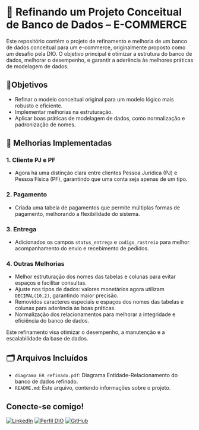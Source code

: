 # 🚀 Refinando um Projeto Conceitual de Banco de Dados – E-COMMERCE

Este repositório contém o projeto de refinamento e melhoria de um banco de dados conceitual para um e-commerce, originalmente proposto como um desafio pela DIO. O objetivo principal é otimizar a estrutura do banco de dados, melhorar o desempenho, e garantir a aderência às melhores práticas de modelagem de dados.

## 🎯Objetivos

* Refinar o modelo conceitual original para um modelo lógico mais robusto e eficiente.
* Implementar melhorias na estruturação.
* Aplicar boas práticas de modelagem de dados, como normalização e padronização de nomes.

## 📌 Melhorias Implementadas

### 1. Cliente PJ e PF
- Agora há uma distinção clara entre clientes Pessoa Jurídica (PJ) e Pessoa Física (PF), garantindo que uma conta seja apenas de um tipo.

### 2. Pagamento
- Criada uma tabela de pagamentos que permite múltiplas formas de pagamento, melhorando a flexibilidade do sistema.

### 3. Entrega
- Adicionados os campos `status_entrega` e `codigo_rastreio` para melhor acompanhamento do envio e recebimento de pedidos.

### 4. Outras Melhorias
- Melhor estruturação dos nomes das tabelas e colunas para evitar espaços e facilitar consultas.
- Ajuste nos tipos de dados: valores monetários agora utilizam `DECIMAL(10,2)`, garantindo maior precisão.
- Removidos caracteres especiais e espaços dos nomes das tabelas e colunas para aderência às boas práticas.
- Normalização dos relacionamentos para melhorar a integridade e eficiência do banco de dados.

Este refinamento visa otimizar o desempenho, a manutenção e a escalabilidade da base de dados.

## 🗂 Arquivos Incluídos

* `diagrama_ER_refinado.pdf`: Diagrama Entidade-Relacionamento do banco de dados refinado.
* `README.md`: Este arquivo, contendo informações sobre o projeto.

## Conecte-se comigo!

[![LinkedIn](https://img.shields.io/badge/LinkedIn-0077B5?style=for-the-badge&logo=linkedin&logoColor=white)](https://www.linkedin.com/in/livialorrani/)
[![Perfil DIO](https://img.shields.io/badge/-Meu%20Perfil%20na%20DIO-0077B5?style=for-the-badge&logo=gitbook&logoColor=white)](https://www.dio.me/users/livialorrani_s) 
[![GitHub](https://img.shields.io/badge/GitHub-100000?style=for-the-badge&logo=github&logoColor=white)](https://github.com/livialorrani)
